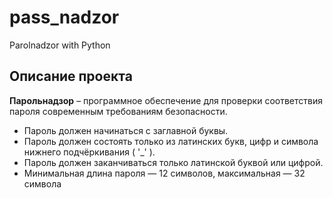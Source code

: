 # pass_nadzor

Parolnadzor with Python

## Описание проекта

**Парольнадзор** – программное обеспечение для проверки соответствия пароля
современным требованиям безопасности.

- Пароль должен начинаться с заглавной буквы.
- Пароль должен состоять только из латинских букв, цифр и символа нижнего
  подчёркивания ( '\_' ).
- Пароль должен заканчиваться только латинской буквой или цифрой.
- Минимальная длина пароля — 12 символов, максимальная — 32 символа
